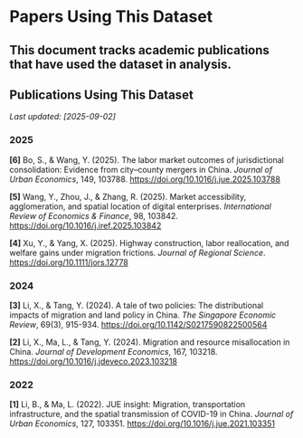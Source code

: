 # Papers Using This Dataset

This document tracks academic publications that have used the dataset in analysis.
---
## Publications Using This Dataset

*Last updated: [2025-09-02]*
### 2025
**[6]** Bo, S., & Wang, Y. (2025). The labor market outcomes of jurisdictional consolidation: Evidence from city–county mergers in China. *Journal of Urban Economics*, 149, 103788. https://doi.org/10.1016/j.jue.2025.103788

**[5]** Wang, Y., Zhou, J., & Zhang, R. (2025). Market accessibility, agglomeration, and spatial location of digital enterprises. *International Review of Economics & Finance*, 98, 103842. https://doi.org/10.1016/j.iref.2025.103842

**[4]** Xu, Y., & Yang, X. (2025). Highway construction, labor reallocation, and welfare gains under migration frictions. *Journal of Regional Science*. https://doi.org/10.1111/jors.12778

### 2024
**[3]** Li, X., & Tang, Y. (2024). A tale of two policies: The distributional impacts of migration and land policy in China. *The Singapore Economic Review*, 69(3), 915-934. https://doi.org/10.1142/S0217590822500564

**[2]** Li, X., Ma, L., & Tang, Y. (2024). Migration and resource misallocation in China. *Journal of Development Economics*, 167, 103218. https://doi.org/10.1016/j.jdeveco.2023.103218

### 2022
**[1]** Li, B., & Ma, L. (2022). JUE insight: Migration, transportation infrastructure, and the spatial transmission of COVID-19 in China. *Journal of Urban Economics*, 127, 103351. https://doi.org/10.1016/j.jue.2021.103351
